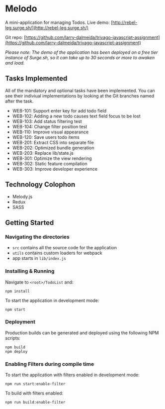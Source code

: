 # Melodo

A mini-application for managing Todos.
Live demo: [http://rebel-leg.surge.sh/](http://rebel-leg.surge.sh/)

Git repo: [https://github.com/larry-dalmeida/trivago-javascript-assignment](https://github.com/larry-dalmeida/trivago-javascript-assignment)

_Please note: The demo of the application has been deployed on a free tier instance of Surge.sh, so it can take up to 30 seconds or more to awaken and load._

## Tasks Implemented

All of the mandatory and optional tasks have been implemented. You can see their indiviual implementations by looking at the Git branches named after the task.

* WEB-101: Support enter key for add todo field
* WEB-102: Adding a new todo causes text field focus to be lost
* WEB-103: Add status filtering test
* WEB-104: Change filter position test
* WEB-110: Improve visual appearance
* WEB-120: Save users todo items
* WEB-201: Extract CSS into separate file
* WEB-202: Optimized bundle generation
* WEB-203: Replace lib/state.js
* WEB-301: Optimize the view rendering
* WEB-302: Static feature compilation
* WEB-303: Improve developer experience

## Technology Colophon

* Melody.js
* Redux
* SASS

## Getting Started

### Navigating the directories

* `src` contains all the source code for the application
* `utils` contains custom loaders for webpack
* app starts in `lib/index.js`

### Installing & Running

Navigate to `<root>/TodoList` and:

`npm install`

To start the application in development mode:

```
npm start
```

### Deployment

Production builds can be generated and deployed using the following NPM scripts:

```
npm build
npm deploy
```

### Enabling Filters during compile time

To start the application with filters enabled in development mode:

```
npm run start:enable-filter
```

To build with filters enabled:

```
npm run build:enable-filter
```

